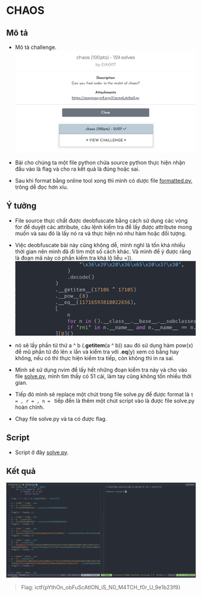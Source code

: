 # CHAOS

## Mô tả

- Mô tả challenge.
</br>![img](/imaginaryCTF%202023/Rev/chaos/assets/des.png)

- Bài cho chúng ta một file python chứa source python thực hiện nhận đầu vào là flag và cho ra kết quả là đúng hoặc sai.

- Sau khi format bằng online tool xong thì mình có dược file [formatted.py](/imaginaryCTF%202023/Rev/chaos/chall/formatted.py), trông dễ đọc hơn xíu.

## Ý tưởng

- File source thực chất được deobfuscate bằng cách sử dụng các vòng for để duyệt các attribute, câu lệnh kiểm tra để lấy được attribute mong muốn và sau đó là lấy nó ra và thực hiện nó như hàm hoặc đối tượng.

- Việc deobfuscate bài này cũng không dễ, mình nghĩ là tốn khá nhiều thời gian nên mình đã đi tìm một số cách khác. Và mình để ý được rằng là đoạn mã này có phần kiểm tra khá lộ liễu =)).
</br>![img](/imaginaryCTF%202023/Rev/chaos/assets/check.png)

- nó sẽ lấy phần tử thứ a ^ b (.__getitem__(a ^ b)) sau đó sử dụng hàm pow(x) để mũ phần tử đó lên x lần và kiểm tra với .__eq__(y) xem có bằng hay không, nếu có thì thực hiện kiểm tra tiếp, còn không thì in ra sai.

- Mình sẽ sử dụng nvim để lấy hết những đoạn kiểm tra này và cho vào file [solve.py](/imaginaryCTF%202023/Rev/chaos/chall/solve.py), mình tìm thấy có 51 cái, làm tay cũng không tốn nhiều thời gian.

- Tiếp đó mình sẽ replace một chút trong file solve.py để được format là `t = , r = , n = ` tiếp đến là thêm một chút script vào là được file solve.py hoàn chỉnh.

- Chạy file solve.py và ta có được flag.

## Script

- Script ở đây [solve.py](/imaginaryCTF%202023/Rev/chaos/chall/solve.py).

## Kết quả

![img](/imaginaryCTF%202023/Rev/chaos/assets/res.png)

> Flag: ictf{pYthOn_obFuScAtION_iS_N0_M4TCH_f0r_U_9e1b23f9}
